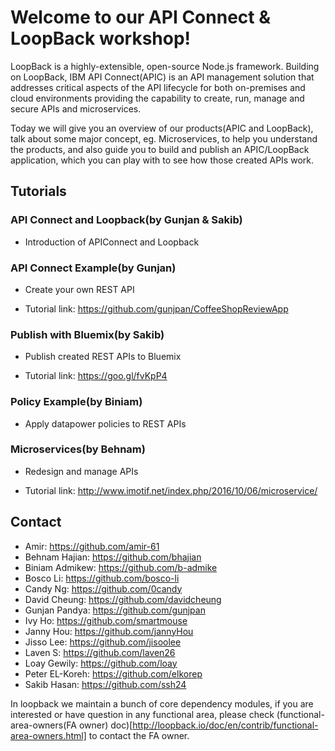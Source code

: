 # Welcome to our API Connect & LoopBack workshop!

LoopBack is a highly-extensible, open-source Node.js framework. Building on LoopBack, IBM API Connect(APIC) is an API management solution that addresses critical aspects of the API lifecycle for both on-premises and cloud environments providing the capability to create, run, manage and secure APIs and microservices. 

Today we will give you an overview of our products(APIC and LoopBack), talk about some major concept, eg. Microservices, to help you understand the products, and also guide you to build and publish an APIC/LoopBack application, which you can play with to see how those created APIs work.


## Tutorials

### API Connect and Loopback(by Gunjan & Sakib)

  - Introduction of APIConnect and Loopback

### API Connect Example(by Gunjan)

  - Create your own REST API

  - Tutorial link: https://github.com/gunjpan/CoffeeShopReviewApp 

### Publish with Bluemix(by Sakib)

  - Publish created REST APIs to Bluemix

  - Tutorial link: https://goo.gl/fvKpP4

### Policy Example(by Biniam)

  - Apply datapower policies to REST APIs

### Microservices(by Behnam)

  - Redesign and manage APIs

  - Tutorial link: http://www.imotif.net/index.php/2016/10/06/microservice/ 


## Contact

- Amir: https://github.com/amir-61
- Behnam Hajian: https://github.com/bhajian
- Biniam Admikew: https://github.com/b-admike
- Bosco Li: https://github.com/bosco-li
- Candy Ng: https://github.com/0candy
- David Cheung: https://github.com/davidcheung
- Gunjan Pandya: https://github.com/gunjpan
- Ivy Ho: https://github.com/smartmouse
- Janny Hou: https://github.com/jannyHou
- Jisso Lee: https://github.com/jisoolee
- Laven S: https://github.com/laven26
- Loay Gewily: https://github.com/loay
- Peter EL-Koreh: https://github.com/elkorep
- Sakib Hasan: https://github.com/ssh24


In loopback we maintain a bunch of core dependency modules, if you are interested or have question in any functional area, please check (functional-area-owners(FA owner) doc)[http://loopback.io/doc/en/contrib/functional-area-owners.html] to contact the FA owner.
